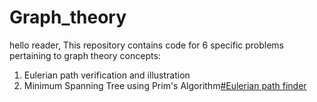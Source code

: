 # Graph_theory
hello reader,
This repository contains code for 6 specific problems pertaining to graph theory concepts:
1. Eulerian path verification and illustration
2. Minimum Spanning Tree using Prim's Algorithm[#Eulerian path finder](Eulerian_path.cpp)
